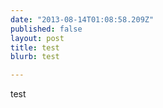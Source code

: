 ```yaml
---
date: "2013-08-14T01:08:58.209Z"
published: false
layout: post
title: test
blurb: test

---
```


test
